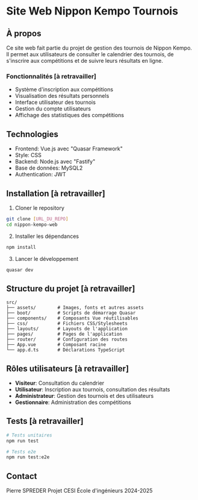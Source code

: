 # Site Web Nippon Kempo Tournois

## À propos

Ce site web fait partie du projet de gestion des tournois de Nippon Kempo. Il permet aux utilisateurs de consulter le calendrier des tournois, de s'inscrire aux compétitions et de suivre leurs résultats en ligne.

### Fonctionnalités [à retravailler]

- Système d'inscription aux compétitions
- Visualisation des résultats personnels
- Interface utilisateur des tournois
- Gestion du compte utilisateurs
- Affichage des statistiques des compétitions

## Technologies

- Frontend: Vue.js avec "Quasar Framework"
- Style: CSS
- Backend: Node.js avec "Fastify"
- Base de données: MySQL2
- Authentication: JWT

## Installation [à retravailler]

1. Cloner le repository
```bash
git clone [URL_DU_REPO]
cd nippon-kempo-web
```

2. Installer les dépendances
```bash
npm install
```

3. Lancer le développement
```bash
quasar dev
```

## Structure du projet [à retravailler]

```
src/
├── assets/        # Images, fonts et autres assets
├── boot/          # Scripts de démarrage Quasar
├── components/    # Composants Vue réutilisables
├── css/           # Fichiers CSS/Stylesheets
├── layouts/       # Layouts de l'application
├── pages/         # Pages de l'application
├── router/        # Configuration des routes
├── App.vue        # Composant racine
└── app.d.ts       # Déclarations TypeScript
```

## Rôles utilisateurs [à retravailler]

- **Visiteur**: Consultation du calendrier
- **Utilisateur**: Inscription aux tournois, consultation des résultats
- **Administrateur**: Gestion des tournois et des utilisateurs
- **Gestionnaire**: Administration des compétitions

## Tests [à retravailler]

```bash
# Tests unitaires
npm run test

# Tests e2e
npm run test:e2e
```

## Contact

Pierre SPREDER
Projet CESI École d'ingénieurs 2024-2025